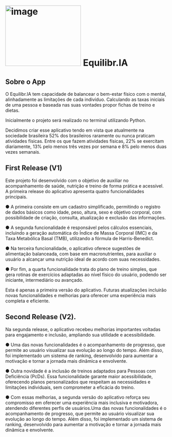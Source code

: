 # <img width="236" height="189" alt="image" src="https://github.com/user-attachments/assets/6330a227-e9ae-40f4-8800-f81cc7d34db0" /> Equilibr.IA
## Sobre o App
O Equilibr.IA tem capacidade de balancear o bem-estar físico com o mental, alinhadamente as limitações de cada indivíduo. 
Calculando as taxas iniciais de uma pessoa e baseada nas suas vontades propor fichas de treino e dietas.

Inicialmente o projeto será realizado no terminal utilizando Python.

Decidimos criar esse aplicativo tendo em vista que atualmente na sociedade brasileira 52% dos brasileiros raramente ou nunca praticam atividades físicas. Entre os que fazem atividades físicas, 22% se exercitam diariamente, 13% pelo menos três vezes por semana e 8% pelo menos duas vezes semanais.
## First Release (V1)
Este projeto foi desenvolvido com o objetivo de auxiliar no acompanhamento de saúde, nutrição e treino de forma prática e acessível. A primeira release do aplicativo apresenta quatro funcionalidades principais.

● A primeira consiste em um cadastro simplificado, permitindo o registro de dados básicos como idade, peso, altura, sexo e objetivo corporal, com possibilidade de criação, consulta, atualização e exclusão das informações.

● A segunda funcionalidade é responsável pelos cálculos essenciais, incluindo a geração automática do Índice de Massa Corporal (IMC) e da Taxa Metabólica Basal (TMB), utilizando a fórmula de Harris-Benedict.

● Na terceira funcionalidade, o aplicativo oferece sugestões de alimentação balanceada, com base em macronutrientes, para auxiliar o usuário a alcançar uma nutrição ideal de acordo com suas necessidades.

● Por fim, a quarta funcionalidade trata do plano de treino simples, que gera rotinas de exercícios adaptadas ao nível físico do usuário, podendo ser iniciante, intermediário ou avançado.

Esta é apenas a primeira versão do aplicativo. Futuras atualizações incluirão novas funcionalidades e melhorias para oferecer uma experiência mais completa e eficiente.

## Second Release (V2).

Na segunda release, o aplicativo recebeu melhorias importantes voltadas para engajamento e inclusão, ampliando sua utilidade e acessibilidade.

● Uma das novas funcionalidades é o acompanhamento de progresso, que permite ao usuário visualizar sua evolução ao longo do tempo. Além disso, foi implementado um sistema de ranking, desenvolvido para aumentar a motivação e tornar a jornada mais dinâmica e envolvente.

● Outra novidade é a inclusão de treinos adaptados para Pessoas com Deficiência (PcDs). Essa funcionalidade garante maior acessibilidade, oferecendo planos personalizados que respeitam as necessidades e limitações individuais, sem comprometer a eficácia do treino.

● Com essas melhorias, a segunda versão do aplicativo reforça seu compromisso em oferecer uma experiência mais inclusiva e motivadora, atendendo diferentes perfis de usuários.Uma das novas funcionalidades é o acompanhamento de progresso, que permite ao usuário visualizar sua evolução ao longo do tempo. Além disso, foi implementado um sistema de ranking, desenvolvido para aumentar a motivação e tornar a jornada mais dinâmica e envolvente.
